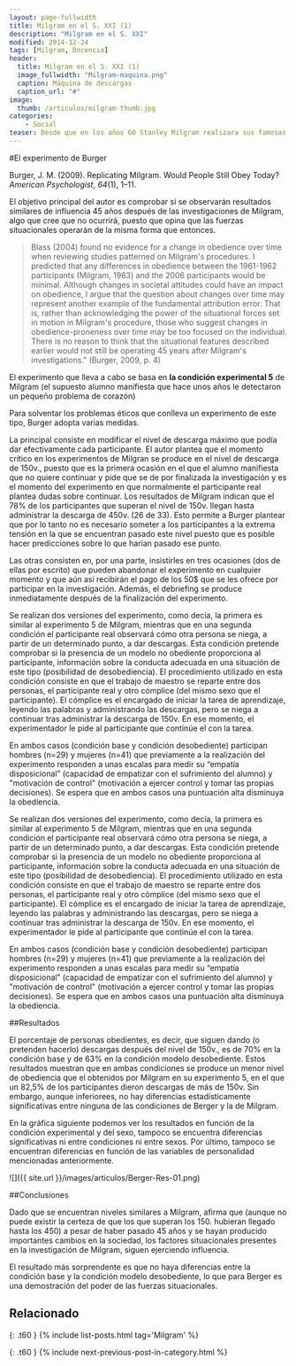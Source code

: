 ```yaml
---
layout: page-fullwidth
title: Milgram en el S. XXI (1)
description: "Milgram en el S. XXI"
modified: 2014-12-24
tags: [Milgram, Docencia]
header:
  title: Milgram en el S. XXI (1)
  image_fullwidth: "Milgram-maquina.png"
  caption: Máquina de descargas
  caption_url: "#"
image:
  thumb: /articulos/milgram-thumb.jpg
categories:
    - Social
teaser: Desde que en los años 60 Stanley Milgram realizara sus famosas investigaciones sobre obediencia a la autoridad, se han llevado a cabo diversas réplicas de las mismas. En este primer texto podremos ver la realizada en el 2009 por Jerry Burger.
---
```


#El experimento de Burger

Burger, J. M. (2009). Replicating Milgram. Would People Still Obey Today? *American Psychologist*, *64*(1), 1–11.

El objetivo principal del autor es comprobar si se observarán resultados similares de influencia 45 años después de las investigaciones de Milgram, algo que cree que no ocurrirá, puesto que opina que las fuerzas situacionales operarán de la misma forma que entonces.

>Blass (2004) found no evidence for a change in obedience over time when reviewing studies patterned on Milgram's procedures. I predicted that any differences in obedience between the 1961-1962 participants (Milgram, 1963) and the 2006 participants would be minimal. Although changes in societal attitudes could have an impact on obedience, I argue that the question about changes over time may represent another example of the fundamental attribution error. That is, rather than acknowledging the power of the situational forces set in motion in Milgram's procedure, those who suggest changes in obedience-proneness over time may be too focused on the individual. There is no reason to think that the situational features described earlier would not still be operating 45 years after Milgram's investigations." (Burger, 2009, p. 4)

El experimento que lleva a cabo se basa en **la condición experimental 5** de Milgram (el supuesto alumno manifiesta que hace unos años le detectaron un pequeño problema de corazón)

Para solventar los problemas éticos que conlleva un experimento de este tipo, Burger adopta varias medidas.

La principal consiste en modificar el nivel de descarga máximo que podía dar efectivamente cada participante. El autor plantea que el momento crítico en los experimentos de Milgran se produce en el nivel de descarga de 150v., puesto que es la primera ocasión en el que el alumno manifiesta que no quiere continuar y pide que se de por finalizada la investigación y es el momento del experimento en que normalmente el participante real plantea dudas sobre continuar. Los resultados de Milgram indican que el 78% de los participantes que superan el nivel de 150v. llegan hasta administrar la descarga de 450v. (26 de 33). Esto permite a Burger plantear que por lo tanto no es necesario someter a los participantes a la extrema tensión en la que se encuentran pasado este nivel puesto que es posible hacer predicciones sobre lo que harían pasado ese punto.

Las otras consisten en, por una parte, insistirles en tres ocasiones (dos de ellas por escrito) que pueden abandonar el experimento en cualquier momento y que aún así recibirán el pago de los 50$ que se les ofrece por participar en la investigación. Además, el debriefing se produce inmediatamente después de la finalización del experimento.

Se realizan dos versiones del experimento, como decía, la primera es similar al experimento 5 de Milgram, mientras que en una segunda condición el participante real observará cómo otra persona se niega, a partir de un determinado punto, a dar descargas. Esta condición pretende comprobar si la presencia de un modelo no obediente proporciona al participante, información sobre la conducta adecuada en una situación de este tipo (posibilidad de desobediencia). El procedimiento utilizado en esta condición consiste en que el trabajo de maestro se reparte entre dos personas, el participante real y otro cómplice (del mismo sexo que el participante). El cómplice es el encargado de iniciar la tarea de aprendizaje, leyendo las palabras y administrando las descargas, pero se niega a continuar tras administrar la descarga de 150v. En ese momento, el experimentador le pide al participante que continúe el con la tarea.

En ambos casos (condición base y condición desobediente) participan hombres (n=29) y mujeres (n=41) que previamente a la realización del experimento responden a unas escalas para medir su “empatía disposicional” (capacidad de empatizar con el sufrimiento del alumno) y "motivación de control" (motivación a ejercer control y tomar las propias decisiones). Se espera que en ambos casos una puntuación alta disminuya la obediencia.

Se realizan dos versiones del experimento, como decía, la primera es similar al experimento 5 de Milgram, mientras que en una segunda condición el participante real observará cómo otra persona se niega, a partir de un determinado punto, a dar descargas. Esta condición pretende comprobar si la presencia de un modelo no obediente proporciona al participante, información sobre la conducta adecuada en una situación de este tipo (posibilidad de desobediencia). El procedimiento utilizado en esta condición consiste en que el trabajo de maestro se reparte entre dos personas, el participante real y otro cómplice (del mismo sexo que el participante). El cómplice es el encargado de iniciar la tarea de aprendizaje, leyendo las palabras y administrando las descargas, pero se niega a continuar tras administrar la descarga de 150v. En ese momento, el experimentador le pide al participante que continúe el con la tarea.

En ambos casos (condición base y condición desobediente) participan hombres (n=29) y mujeres (n=41) que previamente a la realización del experimento responden a unas escalas para medir su “empatía disposicional” (capacidad de empatizar con el sufrimiento del alumno) y "motivación de control" (motivación a ejercer control y tomar las propias decisiones). Se espera que en ambos casos una puntuación alta disminuya la obediencia.

##Resultados

El porcentaje de personas obedientes, es decir, que siguen dando (o pretenden hacerlo) descargas después del nivel de 150v., es de 70% en la condición base y de 63% en la condición modelo desobediente. Estos resultados muestran que en ambas condiciones se produce un menor nivel de obediencia que el obtenidos por Milgram en su experimento 5, en el que un 82,5% de los participantes dieron descargas de más de 150v. Sin embargo, aunque inferiorees, no hay diferencias estadísticamente significativas entre ninguna de las condiciones de Berger y la de Milgram.

En la gráfica siguiente podemos ver los resultados en función de la condición experimental y del sexo, tampoco se encuentra diferencias significativas ni entre condiciones ni entre sexos. Por último, tampoco se encuentran diferencias en función de las variables de personalidad mencionadas anteriormente.

![]({{ site.url }}/images/articulos/Berger-Res-01.png)


##Conclusiones

Dado que se encuentran niveles similares a Milgram, afirma que (aunque no puede existir la certeza de que los que superan los 150. hubieran llegado hasta los 450) a pesar de haber pasado 45 años y se hayan producido importantes cambios en la sociedad, los factores situacionales presentes en la investigación de Milgram, siguen ejerciendo influencia.

El resultado más sorprendente es que no haya diferencias entre la condición base y la condición modelo desobediente, lo que para Berger es una demostración del poder de las fuerzas situacionales.

## Relacionado
{: .t60 }
{% include list-posts.html tag='Milgram' %}

{: .t60 }
{% include next-previous-post-in-category.html %}
